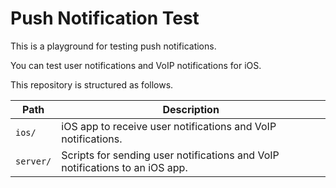 # Push Notification Test

This is a playground for testing push notifications.

You can test user notifications and VoIP notifications for iOS.

This repository is structured as follows.

| Path      | Description                                                                  |
| --------- | ---------------------------------------------------------------------------- |
| `ios/`    | iOS app to receive user notifications and VoIP notifications.                |
| `server/` | Scripts for sending user notifications and VoIP notifications to an iOS app. |
